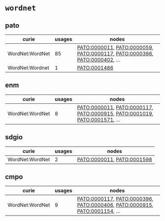 # `wordnet`

## pato

| curie           |   usages | nodes                                                                                                                                                                                                                                                                                                                |
|-----------------|----------|----------------------------------------------------------------------------------------------------------------------------------------------------------------------------------------------------------------------------------------------------------------------------------------------------------------------|
| WordNet:WordNet |       85 | [PATO:0000011](http://purl.obolibrary.org/obo/PATO_0000011), [PATO:0000059](http://purl.obolibrary.org/obo/PATO_0000059), [PATO:0000117](http://purl.obolibrary.org/obo/PATO_0000117), [PATO:0000396](http://purl.obolibrary.org/obo/PATO_0000396), [PATO:0000402](http://purl.obolibrary.org/obo/PATO_0000402), ... |
| WordNet:Wordnet |        1 | [PATO:0001486](http://purl.obolibrary.org/obo/PATO_0001486)                                                                                                                                                                                                                                                          |

## enm

| curie           |   usages | nodes                                                                                                                                                                                                                                                                                                                |
|-----------------|----------|----------------------------------------------------------------------------------------------------------------------------------------------------------------------------------------------------------------------------------------------------------------------------------------------------------------------|
| WordNet:WordNet |        8 | [PATO:0000011](http://purl.obolibrary.org/obo/PATO_0000011), [PATO:0000117](http://purl.obolibrary.org/obo/PATO_0000117), [PATO:0000915](http://purl.obolibrary.org/obo/PATO_0000915), [PATO:0001019](http://purl.obolibrary.org/obo/PATO_0001019), [PATO:0001571](http://purl.obolibrary.org/obo/PATO_0001571), ... |

## sdgio

| curie           |   usages | nodes                                                                                                                    |
|-----------------|----------|--------------------------------------------------------------------------------------------------------------------------|
| WordNet:WordNet |        2 | [PATO:0000011](http://purl.obolibrary.org/obo/PATO_0000011), [PATO:0001598](http://purl.obolibrary.org/obo/PATO_0001598) |

## cmpo

| curie           |   usages | nodes                                                                                                                                                                                                                                                                                                                |
|-----------------|----------|----------------------------------------------------------------------------------------------------------------------------------------------------------------------------------------------------------------------------------------------------------------------------------------------------------------------|
| WordNet:WordNet |        9 | [PATO:0000117](http://purl.obolibrary.org/obo/PATO_0000117), [PATO:0000396](http://purl.obolibrary.org/obo/PATO_0000396), [PATO:0000406](http://purl.obolibrary.org/obo/PATO_0000406), [PATO:0000915](http://purl.obolibrary.org/obo/PATO_0000915), [PATO:0001154](http://purl.obolibrary.org/obo/PATO_0001154), ... |

